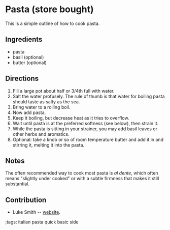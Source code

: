 # Pasta (store bought)

This is a simple outline of how to cook pasta.

## Ingredients

- pasta
- basil (optional)
- butter (optional)

## Directions

1. Fill a large pot about half or 3/4th full with water.
2. Salt the water profusely. The rule of thumb is that water for boiling pasta
   should taste as salty as the sea.
3. Bring water to a rolling boil.
4. Now add pasta.
5. Keep it boiling, but decrease heat as it tries to overflow.
6. Wait until pasta is at the preferred softness (see below), then strain it.
7. While the pasta is sitting in your strainer, you may add basil leaves or
   other herbs and aromatics.
8. Optional: take a knob or so of room temperature butter and add it in and
   stirring it, melting it into the pasta.

## Notes

The often recommended way to cook most pasta is *al dente*, which often means
"slightly under cooked" or with a subtle firmness that makes it still
substantial.

## Contribution

- Luke Smith -- [website](https://lukesmith.xyz).

;tags: italian pasta quick basic side
